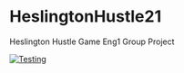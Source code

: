 # HeslingtonHustle21
Heslington Hustle Game Eng1 Group Project

[![Testing](https://github.com/kyla-klov/HeslingtonHustle21-f1sh/actions/workflows/testing.yml/badge.svg)](https://github.com/kyla-klov/HeslingtonHustle21-f1sh/actions/workflows/testing.yml)
